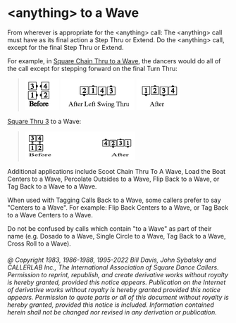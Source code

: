
# \<anything> to a Wave

From wherever is appropriate for the \<anything> call:
The \<anything> call must have as its final action
a Step Thru or Extend.
Do the \<anything> call, except for the final Step Thru or Extend. 

For example, in [Square Chain Thru to a Wave](../a1/square_chain_thru.md), the dancers
would do all of the call except for stepping forward on the
final Turn Thru:

> 
> ![alt](anything_to_a_wave_1a.png)
> ![alt](anything_to_a_wave_1b.png)
> ![alt](anything_to_a_wave_1c.png)
> 

[Square Thru 3](../b1/square_thru.md) to a Wave:

> 
> ![alt](anything_to_a_wave_2.png)
>

Additional applications include Scoot Chain Thru To A Wave, Load the
Boat Centers to a Wave, Percolate Outsides to a Wave, Flip Back to a
Wave, or Tag Back to a Wave to a Wave.

When used with Tagging Calls Back to a Wave, some callers prefer to
say "Centers to a Wave". For example: Flip Back Centers to a Wave, or
Tag Back to a Wave Centers to a Wave.

Do not be confused by calls which contain "to a Wave" as part of their
name (e.g. Dosado to a Wave, Single Circle to a Wave, Tag Back to a
Wave, Cross Roll to a Wave).

###### @ Copyright 1983, 1986-1988, 1995-2022 Bill Davis, John Sybalsky and CALLERLAB Inc., The International Association of Square Dance Callers. Permission to reprint, republish, and create derivative works without royalty is hereby granted, provided this notice appears. Publication on the Internet of derivative works without royalty is hereby granted provided this notice appears. Permission to quote parts or all of this document without royalty is hereby granted, provided this notice is included. Information contained herein shall not be changed nor revised in any derivation or publication.

